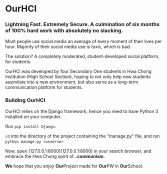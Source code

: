 # OurHCI
### Lightning Fast. Extremely Secure. A culmination of six months of 100% hard work with absolutely no slacking.

Most people use social media an average of every moment of their lives per hour. Majority of their social media use is toxic, which is bad.

The solution? A completely moderated, student-developed social platform, for students.

OurHCi was developed by four Secondary One students in Hwa Chong Institution (High School Section), hoping to not only help new students assimilate into a new environment, but also serve as a long-term communication platform for students.

### Building OurHCI

OurHCI relies on the Django framework, hence you need to have Python 3 installed on your computer.

Run ```pip install Django```.

```cd``` into the directory of the project containing the "manage.py" file, and run ```python manage.py runserver```.

Now, open (127.0.0.1:8000)[127.0.0.1:8000) in your search browser, and embrace the Hwa Chong spirit of...**communism**.

**We** hope that you enjoy **Our**Project made for **Our**PW in **Our**School.
